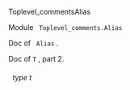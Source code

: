 Toplevel_commentsAlias

 Module `` Toplevel_comments.Alias`` 


Doc of `` Alias`` .



Doc of `` T
`` , part 2.

<a id="type-t"></a>
###### &nbsp; type t

